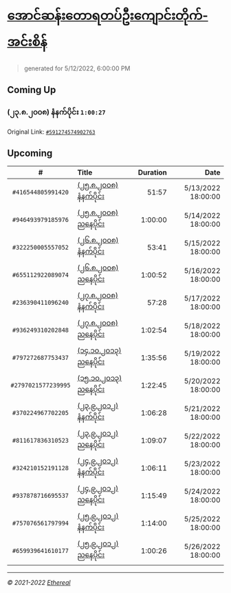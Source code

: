# [အောင်ဆန်းတောရတပ်ဦးကျောင်းတိုက်-အင်းစိန်](https://www.facebook.com/655653464834259)

> generated for 5/12/2022, 6:00:00 PM

## Coming Up

### (၂၃.၈.၂၀၀၈) နံနက်ပိုင်း `1:00:27`

Original Link: [`#591274574902763`](https://www.facebook.com/655653464834259/videos/591274574902763)

## Upcoming

| # | Title | Duration | Date |
|:-----:|:------|---------:|-------------:|
| `#416544805991420` | [(၂၅.၈.၂၀၀၈) နံနက်ပိုင်း](https://www.facebook.com/655653464834259/videos/416544805991420) | 51:57 | 5/13/2022 18:00:00 |
| `#946493979185976` | [(၂၅.၈.၂၀၀၈) ညနေပိုင်း](https://www.facebook.com/655653464834259/videos/946493979185976) | 1:00:00 | 5/14/2022 18:00:00 |
| `#322250005557052` | [(၂၆.၈.၂၀၀၈) နံနက်ပိုင်း](https://www.facebook.com/655653464834259/videos/322250005557052) | 53:41 | 5/15/2022 18:00:00 |
| `#655112922089074` | [(၂၆.၈.၂၀၀၈) ညနေပိုင်း](https://www.facebook.com/655653464834259/videos/655112922089074) | 1:00:52 | 5/16/2022 18:00:00 |
| `#236390411096240` | [(၂၇.၈.၂၀၀၈) နံနက်ပိုင်း](https://www.facebook.com/655653464834259/videos/236390411096240) | 57:28 | 5/17/2022 18:00:00 |
| `#936249310202848` | [(၂၇.၈.၂၀၀၈) ညနေပိုင်း](https://www.facebook.com/655653464834259/videos/936249310202848) | 1:02:54 | 5/18/2022 18:00:00 |
| `#797272687753437` | [(၁၄.၁၀.၂၀၁၃) ညနေပိုင်း](https://www.facebook.com/655653464834259/videos/797272687753437) | 1:35:56 | 5/19/2022 18:00:00 |
| `#2797021577239995` | [(၁၅.၁၀.၂၀၁၃) ညနေပိုင်း](https://www.facebook.com/655653464834259/videos/2797021577239995) | 1:22:45 | 5/20/2022 18:00:00 |
| `#370224967702205` | [(၂၃.၉.၂၀၁၂) နံနက်ပိုင်း](https://www.facebook.com/655653464834259/videos/370224967702205) | 1:06:28 | 5/21/2022 18:00:00 |
| `#811617836310523` | [(၂၃.၉.၂၀၁၂) ညနေပိုင်း](https://www.facebook.com/655653464834259/videos/811617836310523) | 1:09:07 | 5/22/2022 18:00:00 |
| `#324210152191128` | [(၂၄.၉.၂၀၁၂) နံနက်ပိုင်း](https://www.facebook.com/655653464834259/videos/324210152191128) | 1:06:11 | 5/23/2022 18:00:00 |
| `#937878716695537` | [(၂၄.၉.၂၀၁၂) ညနေပိုင်း](https://www.facebook.com/655653464834259/videos/937878716695537) | 1:15:49 | 5/24/2022 18:00:00 |
| `#757076561797994` | [(၂၅.၉.၂၀၁၂) နံနက်ပိုင်း](https://www.facebook.com/655653464834259/videos/757076561797994) | 1:14:00 | 5/25/2022 18:00:00 |
| `#659939641610177` | [(၂၅.၉.၂၀၁၂) ညနေပိုင်း](https://www.facebook.com/655653464834259/videos/659939641610177) | 1:00:26 | 5/26/2022 18:00:00 |

---

_&copy; 2021-2022 [Ethereal](https://github.com/etherealtech)_